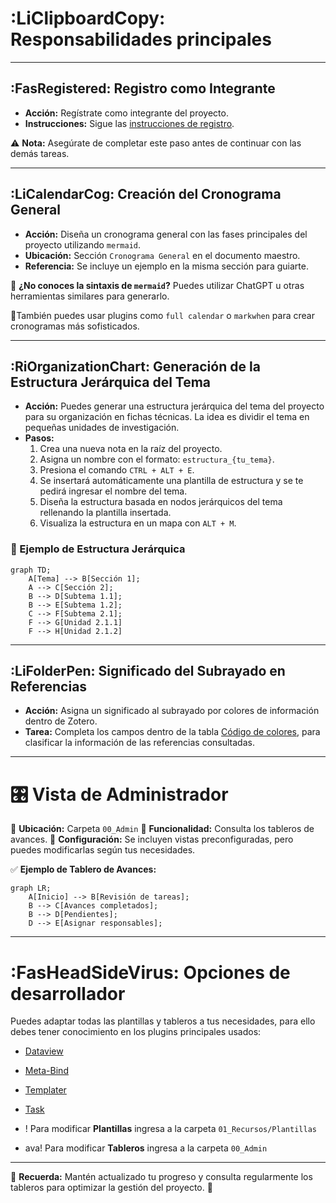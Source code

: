 # :LiClipboardCopy: Responsabilidades principales

---
## :FasRegistered: Registro como Integrante

- **Acción:** Regístrate como integrante del proyecto. 
- **Instrucciones:** Sigue las [instrucciones de registro](07_Docs/registro_integrante).

⚠️ **Nota:** Asegúrate de completar este paso antes de continuar con las demás tareas.

---
## :LiCalendarCog: Creación del Cronograma General

- **Acción:** Diseña un cronograma general con las fases principales del proyecto utilizando `mermaid`. 
- **Ubicación:** Sección `Cronograma General` en el documento maestro. 
- **Referencia:** Se incluye un ejemplo en la misma sección para guiarte.

📌 **¿No conoces la sintaxis de `mermaid`?** Puedes utilizar ChatGPT u otras herramientas similares para generarlo. 

📎También puedes usar plugins como `full calendar` o `markwhen` para crear cronogramas más sofisticados. 

---
## :RiOrganizationChart: Generación de la Estructura Jerárquica del Tema

- **Acción:** Puedes generar una estructura jerárquica del tema del proyecto para su organización en fichas técnicas. La idea es dividir el tema en pequeñas unidades de investigación. 
- **Pasos:** 
	1. Crea una nueva nota en la raíz del proyecto.
	2. Asigna un nombre con el formato: `estructura_{tu_tema}`.
	3. Presiona el comando `CTRL + ALT + E`.
	4. Se insertará automáticamente una plantilla de estructura y se te pedirá ingresar el nombre del tema.
	5. Diseña la estructura basada en nodos jerárquicos del tema rellenando la plantilla insertada.
	6. Visualiza la estructura en un mapa con `ALT + M`.

### 📌 Ejemplo de Estructura Jerárquica 

```mermaid
graph TD;
    A[Tema] --> B[Sección 1];
    A --> C[Sección 2];
    B --> D[Subtema 1.1];
    B --> E[Subtema 1.2];
    C --> F[Subtema 2.1];
    F --> G[Unidad 2.1.1]
    F --> H[Unidad 2.1.2] 
```


---

## :LiFolderPen: Significado del Subrayado en Referencias

- **Acción:** Asigna un significado al subrayado por colores de información dentro de Zotero. 
- **Tarea:** Completa los campos dentro de la tabla [Código de colores](07_Docs/codigo_colores.md), para clasificar la información de las referencias consultadas.

---

# 🎛️ Vista de Administrador

📌 **Ubicación:** Carpeta `00_Admin` 
📌 **Funcionalidad:** Consulta los tableros de avances. 
📌 **Configuración:** Se incluyen vistas preconfiguradas, pero puedes modificarlas según tus necesidades.

✅ **Ejemplo de Tablero de Avances:**

```mermaid
graph LR;
    A[Inicio] --> B[Revisión de tareas];
    B --> C[Avances completados];
    B --> D[Pendientes];
    D --> E[Asignar responsables];
```

---
# :FasHeadSideVirus: Opciones de desarrollador

Puedes adaptar todas las plantillas y tableros a tus necesidades, para ello debes tener conocimiento en los plugins principales usados:

- [Dataview](https://blacksmithgu.github.io/obsidian-dataview/)
- [Meta-Bind](https://www.moritzjung.dev/obsidian-meta-bind-plugin-docs/)
- [Templater](https://silentvoid13.github.io/Templater/introduction.html)
- [Task](https://publish.obsidian.md/tasks/Introduction)

- ! Para modificar **Plantillas** ingresa a la carpeta `01_Recursos/Plantillas`
- ava! Para modificar **Tableros** ingresa a la carpeta `00_Admin`

---

📌 **Recuerda:** Mantén actualizado tu progreso y consulta regularmente los tableros para optimizar la gestión del proyecto. 🚀